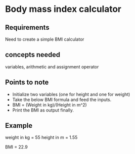 # Body mass index calculator

## Requirements
Need to create a simple BMI calculator 

## concepts needed
variables, arithmetic and assignment operator

## Points to note
- Initialize two variables (one for height and one for weight)
- Take the below BMI formula and feed the inputs.
- BMI = (Weight in kg)/(Height in m^2) 
- Print the BMI as output finally.


## Example
weight in kg = 55
height in m = 1.55

BMI = 22.9 

